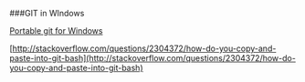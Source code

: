 ###GIT in WIndows 

[Portable git for Windows](http://msysgit.github.io/)

[http://stackoverflow.com/questions/2304372/how-do-you-copy-and-paste-into-git-bash](http://stackoverflow.com/questions/2304372/how-do-you-copy-and-paste-into-git-bash)


